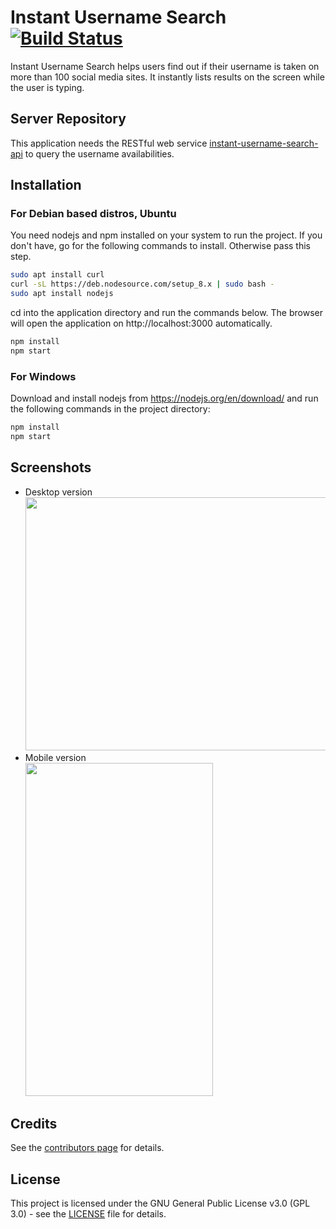 # Instant Username Search [![Build Status](https://travis-ci.org/umutcanbolat/instant-username-search.svg?branch=master)](https://travis-ci.org/umutcanbolat/instant-username-search)

Instant Username Search helps users find out if their username is taken on more than 100 social media sites. It instantly lists results on the screen while the user is typing.

## Server Repository

This application needs the RESTful web service [instant-username-search-api](https://github.com/umutcanbolat/instant-username-search-api) to query the username availabilities.

## Installation

### For Debian based distros, Ubuntu

You need nodejs and npm installed on your system to run the project. If you don't have, go for the following commands to install. Otherwise pass this step.

```sh
sudo apt install curl
curl -sL https://deb.nodesource.com/setup_8.x | sudo bash -
sudo apt install nodejs
```
cd into the application directory and run the commands below. The browser will open the application on http://localhost:3000 automatically.

```sh
npm install
npm start
```

### For Windows

Download and install nodejs from https://nodejs.org/en/download/ and run the following commands in the project directory:

```sh
npm install
npm start
```

## Screenshots
- Desktop version <br> <img src="https://user-images.githubusercontent.com/10065235/52743024-24565080-2fea-11e9-8d96-0c38603c4621.png" width="720" height="405"> <br>
- Mobile version <br> <img src="https://user-images.githubusercontent.com/10065235/52743025-24eee700-2fea-11e9-8834-09831c8a8a17.png" width="300" height="533">  <br>


## Credits
See the [contributors page](https://github.com/umutcanbolat/instant-username-search/graphs/contributors) for details.

## License
This project is licensed under the GNU General Public License v3.0 (GPL 3.0) - see the [LICENSE](LICENSE) file for details.